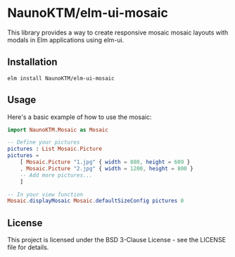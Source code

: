 # NaunoKTM/elm-ui-mosaic

This library provides a way to create responsive mosaic mosaic layouts with modals in Elm applications using elm-ui.

## Installation

    elm install NaunoKTM/elm-ui-mosaic

## Usage

Here's a basic example of how to use the mosaic:

```elm
import NaunoKTM.Mosaic as Mosaic

-- Define your pictures
pictures : List Mosaic.Picture
pictures =
    [ Mosaic.Picture "1.jpg" { width = 880, height = 609 }
    , Mosaic.Picture "2.jpg" { width = 1200, height = 800 }
    -- Add more pictures...
    ]

-- In your view function
Mosaic.displayMosaic Mosaic.defaultSizeConfig pictures 0
```

## License

This project is licensed under the BSD 3-Clause License - see the LICENSE file for details.
